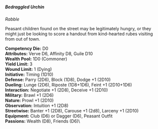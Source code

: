 ##### Bedraggled Urchin

*Rabble*

Peasant children found on the street may be legitimately
hungry, or they might just be looking to score a handout from
kind-hearted rubes visiting from out of town.

**Competency Die:** D0\
**Attributes:** Verve D6, Affinity D8, Guile D10\
**Wealth Pool:** 1D0 (Commoner)\
**Yield Limit:** 3\
**Wound Limit:** 1 (Dying)\
**Initiative:** Timing (1D10)\
**Defense:** Parry (2D6), Block (1D8), Dodge +1 (2D10)\
**Dueling:** Lunge (2D6), Riposte (1D8+1D6), Feint +1 (2D10+1D6)\
**Interaction:** Negotiate +1 (2D8), Deceive +1 (2D10)\
**Military:** Brawl +1 (2D6)\
**Nature:** Prowl +1 (2D10) \
**Observation:** Intuition +1 (2D8)\
**Streetwise:** Banter +1 (2D8), Carouse +1 (2d8), Larceny +1 (2D10)\
**Equipment:** Club (D6) or Dagger (D6), Peasant Outfit\
**Passions:** Wealth (D8), Friends (D6)\

